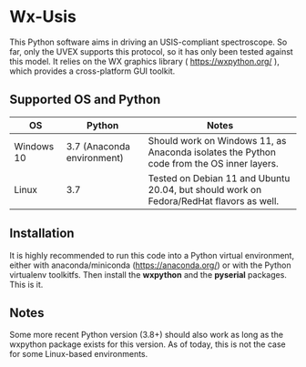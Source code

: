 # Wx-Usis

This Python software aims in driving an USIS-compliant spectroscope. So far, only the UVEX supports this protocol, so it has only been tested against this model.
It relies on the WX graphics library ( https://wxpython.org/ ), which provides a cross-platform GUI toolkit.

## Supported OS and Python

| OS            | Python                      | Notes                                                                                      |
| ------------- | -------------               | ---------                                                                                  |
| Windows 10    | 3.7 (Anaconda environment)  | Should work on Windows 11, as Anaconda isolates the Python code from the OS inner layers. |
| Linux         | 3.7                         | Tested on Debian 11 and Ubuntu 20.04, but should work on Fedora/RedHat flavors as well.     |

## Installation

It is highly recommended to run this code into a Python virtual environment, either with anaconda/miniconda (https://anaconda.org/) or with the Python virtualenv toolkitfs.
Then install the **wxpython** and the **pyserial** packages. This is it.

## Notes
Some more recent Python version (3.8+) should also work as long as the wxpython package exists for this version. As of today, this is not the case for some Linux-based environments.



